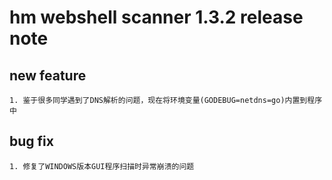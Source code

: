 ﻿# hm webshell scanner 1.3.2 release note

## new feature

    1. 鉴于很多同学遇到了DNS解析的问题，现在将环境变量(GODEBUG=netdns=go)内置到程序中

## bug fix

    1. 修复了WINDOWS版本GUI程序扫描时异常崩溃的问题

	
